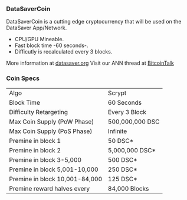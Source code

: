 ### DataSaverCoin
DataSaverCoin is a cutting edge cryptocurrency that will be used on the DataSaver App/Network.
- CPU/GPU Mineable.
- Fast block time -60 seconds-.
- Difficutly is recalculated every 3 blocks.

More information at [datasaver.org](https://www.datasaver.org/) Visit our ANN thread at [BitcoinTalk](https://bitcointalk.org/index.php?topic=DataSaver)

### Coin Specs
<table>
<tr><td>Algo</td><td>Scrypt</td></tr>
<tr><td>Block Time</td><td>60 Seconds</td></tr>
<tr><td>Difficulty Retargeting</td><td>Every 3 Block</td></tr>
<tr><td>Max Coin Supply (PoW Phase)</td><td>500,000,000 DSC</td></tr>
<tr><td>Max Coin Supply (PoS Phase)</td><td>Infinite</td></tr>
<tr><td>Premine in block 1</td><td>50 DSC*</td></tr>
<tr><td>Premine in block 2</td><td>5,000,000 DSC*</td></tr>
<tr><td>Premine in block 3-5,000</td><td>500 DSC*</td></tr>
<tr><td>Premine in block 5,001-10,000</td><td>250 DSC*</td></tr>
<tr><td>Premine in block 10,001-84,000</td><td>125 DSC*</td></tr>
<tr><td>Premine reward halves every</td><td>84,000 Blocks</td></tr>


</table>


